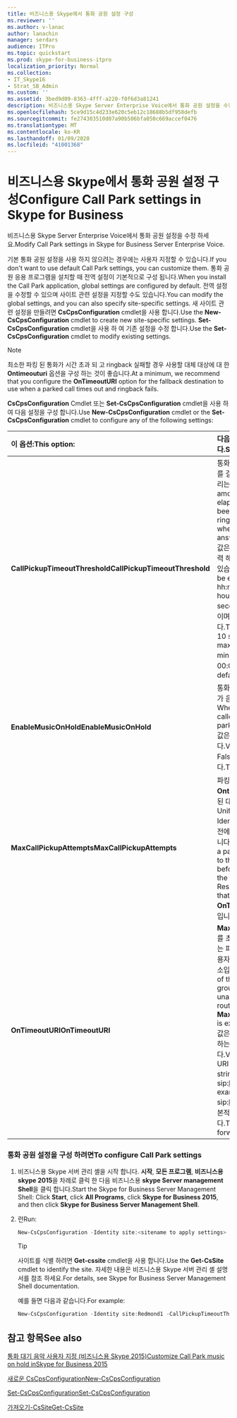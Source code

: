 ```yaml
---
title: 비즈니스용 Skype에서 통화 공원 설정 구성
ms.reviewer: ''
ms.author: v-lanac
author: lanachin
manager: serdars
audience: ITPro
ms.topic: quickstart
ms.prod: skype-for-business-itpro
localization_priority: Normal
ms.collection:
- IT_Skype16
- Strat_SB_Admin
ms.custom: ''
ms.assetid: 3bed9d09-8363-4fff-a220-f0f6d3a81241
description: 비즈니스용 Skype Server Enterprise Voice에서 통화 공원 설정을 수정 하세요.
ms.openlocfilehash: 5ce9d15c4d233e620c5eb12c18688b5df958defb
ms.sourcegitcommit: fe274303510d07a90b506bfa050c669accef0476
ms.translationtype: MT
ms.contentlocale: ko-KR
ms.lasthandoff: 01/09/2020
ms.locfileid: "41001368"
---
```

# <a name="configure-call-park-settings-in-skype-for-business"></a><span data-ttu-id="3a9b1-103">비즈니스용 Skype에서 통화 공원 설정 구성</span><span class="sxs-lookup"><span data-stu-id="3a9b1-103">Configure Call Park settings in Skype for Business</span></span>

<span data-ttu-id="3a9b1-104">비즈니스용 Skype Server Enterprise Voice에서 통화 공원 설정을 수정 하세요.</span><span class="sxs-lookup"><span data-stu-id="3a9b1-104">Modify Call Park settings in Skype for Business Server Enterprise Voice.</span></span>

<span data-ttu-id="3a9b1-105">기본 통화 공원 설정을 사용 하지 않으려는 경우에는 사용자 지정할 수 있습니다.</span><span class="sxs-lookup"><span data-stu-id="3a9b1-105">If you don't want to use default Call Park settings, you can customize them.</span></span> <span data-ttu-id="3a9b1-106">통화 공원 응용 프로그램을 설치할 때 전역 설정이 기본적으로 구성 됩니다.</span><span class="sxs-lookup"><span data-stu-id="3a9b1-106">When you install the Call Park application, global settings are configured by default.</span></span> <span data-ttu-id="3a9b1-107">전역 설정을 수정할 수 있으며 사이트 관련 설정을 지정할 수도 있습니다.</span><span class="sxs-lookup"><span data-stu-id="3a9b1-107">You can modify the global settings, and you can also specify site-specific settings.</span></span> <span data-ttu-id="3a9b1-108">새 사이트 관련 설정을 만들려면 **CsCpsConfiguration** cmdlet을 사용 합니다.</span><span class="sxs-lookup"><span data-stu-id="3a9b1-108">Use the **New-CsCpsConfiguration** cmdlet to create new site-specific settings.</span></span> <span data-ttu-id="3a9b1-109">**Set-CsCpsConfiguration** cmdlet을 사용 하 여 기존 설정을 수정 합니다.</span><span class="sxs-lookup"><span data-stu-id="3a9b1-109">Use the **Set-CsCpsConfiguration** cmdlet to modify existing settings.</span></span>

> [!NOTE]
> <span data-ttu-id="3a9b1-110">최소한 파킹 된 통화가 시간 초과 되 고 ringback 실패할 경우 사용할 대체 대상에 대 한 **Ontimeouturi** 옵션을 구성 하는 것이 좋습니다.</span><span class="sxs-lookup"><span data-stu-id="3a9b1-110">At a minimum, we recommend that you configure the **OnTimeoutURI** option for the fallback destination to use when a parked call times out and ringback fails.</span></span>

<span data-ttu-id="3a9b1-111">**CsCpsConfiguration** Cmdlet 또는 **Set-CsCpsConfiguration** cmdlet을 사용 하 여 다음 설정을 구성 합니다.</span><span class="sxs-lookup"><span data-stu-id="3a9b1-111">Use **New-CsCpsConfiguration** cmdlet or the **Set-CsCpsConfiguration** cmdlet to configure any of the following settings:</span></span>


| <span data-ttu-id="3a9b1-112">**이 옵션:**</span><span class="sxs-lookup"><span data-stu-id="3a9b1-112">**This option:**</span></span>                     | <span data-ttu-id="3a9b1-113">**다음을 지정 합니다.**</span><span class="sxs-lookup"><span data-stu-id="3a9b1-113">**Specifies this:**</span></span>                                                                                                                                                                                                                                                                                                                   |
|:-------------------------------------|:--------------------------------------------------------------------------------------------------------------------------------------------------------------------------------------------------------------------------------------------------------------------------------------------------------------------------------------|
| <span data-ttu-id="3a9b1-114">**CallPickupTimeoutThreshold**</span><span class="sxs-lookup"><span data-stu-id="3a9b1-114">**CallPickupTimeoutThreshold**</span></span> <br/> | <span data-ttu-id="3a9b1-115">통화에 응답 한 전화기로 전화를 걸기 전에 대기 하는 데 걸리는 시간입니다.</span><span class="sxs-lookup"><span data-stu-id="3a9b1-115">The amount of time that elapses after a call has been parked before it rings back to the phone where the call was answered.</span></span>  <br/> <span data-ttu-id="3a9b1-116">값은 hh: mm: ss 형식으로 입력 해야 시, 분, 초를 지정할 수 있습니다.</span><span class="sxs-lookup"><span data-stu-id="3a9b1-116">The value must be entered in the format hh:mm:ss to specify the hours, minutes, and seconds.</span></span> <span data-ttu-id="3a9b1-117">최 솟 값은 10 초 이며 최대값은 10 분입니다.</span><span class="sxs-lookup"><span data-stu-id="3a9b1-117">The minimum value is 10 seconds, and the maximum value is 10 minutes.</span></span> <span data-ttu-id="3a9b1-118">기본값은 00:01:30입니다.</span><span class="sxs-lookup"><span data-stu-id="3a9b1-118">The default is 00:01:30.</span></span>  <br/> |
| <span data-ttu-id="3a9b1-119">**EnableMusicOnHold**</span><span class="sxs-lookup"><span data-stu-id="3a9b1-119">**EnableMusicOnHold**</span></span> <br/>          | <span data-ttu-id="3a9b1-120">통화가 파킹 되는 동안 호출자가 음악을 재생할 것인지 여부</span><span class="sxs-lookup"><span data-stu-id="3a9b1-120">Whether music plays for a caller while a call is parked.</span></span>  <br/> <span data-ttu-id="3a9b1-121">값은 True 또는 False입니다.</span><span class="sxs-lookup"><span data-stu-id="3a9b1-121">Values are True or False.</span></span> <span data-ttu-id="3a9b1-122">기본값은 True입니다.</span><span class="sxs-lookup"><span data-stu-id="3a9b1-122">The default is True.</span></span>  <br/>                                                                                                                                                                                                                 |
| <span data-ttu-id="3a9b1-123">**MaxCallPickupAttempts**</span><span class="sxs-lookup"><span data-stu-id="3a9b1-123">**MaxCallPickupAttempts**</span></span> <br/>      | <span data-ttu-id="3a9b1-124">파킹 된 통화가 **Ontimeouturi**에 대해 지정 된 대체 uri (Fallback Uniform resource Identifier)로 착신 전환 되기 전에 응답 하는 전화의 횟수입니다.</span><span class="sxs-lookup"><span data-stu-id="3a9b1-124">The number of times a parked call rings back to the answering phone before it is forwarded to the fallback Uniform Resource Identifier (URI) that is specified for **OnTimeoutURI**.</span></span> <span data-ttu-id="3a9b1-125">기본값은 1입니다.</span><span class="sxs-lookup"><span data-stu-id="3a9b1-125">The default is 1.</span></span>  <br/>                                                                                                                         |
| <span data-ttu-id="3a9b1-126">**OnTimeoutURI**</span><span class="sxs-lookup"><span data-stu-id="3a9b1-126">**OnTimeoutURI**</span></span> <br/>               | <span data-ttu-id="3a9b1-127">**MaxCallPickupAttempts** 를 초과 했을 때 응답 하지 않는 파킹 통화가 라우팅되는 사용자 또는 응답 그룹의 SIP 주소입니다.</span><span class="sxs-lookup"><span data-stu-id="3a9b1-127">The SIP address of the user or response group to which an unanswered parked call is routed when **MaxCallPickupAttempts** is exceeded.</span></span> <br/> <span data-ttu-id="3a9b1-128">값은 sip: 라는 문자열로 시작 하는 SIP URI 여야 합니다.</span><span class="sxs-lookup"><span data-stu-id="3a9b1-128">Value must be a SIP URI beginning with the string sip:.</span></span> <span data-ttu-id="3a9b1-129">예를 sip:bob@contoso.com.</span><span class="sxs-lookup"><span data-stu-id="3a9b1-129">For example, sip:bob@contoso.com.</span></span> <span data-ttu-id="3a9b1-130">기본적으로 전달 주소가 없습니다.</span><span class="sxs-lookup"><span data-stu-id="3a9b1-130">The default is no forwarding address.</span></span>  <br/>                                                   |

### <a name="to-configure-call-park-settings"></a><span data-ttu-id="3a9b1-131">통화 공원 설정을 구성 하려면</span><span class="sxs-lookup"><span data-stu-id="3a9b1-131">To configure Call Park settings</span></span>

1. <span data-ttu-id="3a9b1-132">비즈니스용 Skype 서버 관리 셸을 시작 합니다. **시작**, **모든 프로그램**, **비즈니스용 skype 2015**을 차례로 클릭 한 다음 비즈니스용 **skype Server management Shell**을 클릭 합니다.</span><span class="sxs-lookup"><span data-stu-id="3a9b1-132">Start the Skype for Business Server Management Shell: Click **Start**, click **All Programs**, click **Skype for Business 2015**, and then click **Skype for Business Server Management Shell**.</span></span>

2. <span data-ttu-id="3a9b1-133">런</span><span class="sxs-lookup"><span data-stu-id="3a9b1-133">Run:</span></span>

   ```powershell
   New-CsCpsConfiguration -Identity site:<sitename to apply settings> [-CallPickupTimeoutThreshold <hh:mm:ss>] -[EnableMusicOnHold <$true | $false>] [-MaxCallPickupAttempts <number of rings>] [-OnTimeoutURI sip:<sip URI for routing unanswered call>]
   ```

   > [!TIP]
   > <span data-ttu-id="3a9b1-134">사이트를 식별 하려면 **Get-cssite** cmdlet을 사용 합니다.</span><span class="sxs-lookup"><span data-stu-id="3a9b1-134">Use the **Get-CsSite** cmdlet to identify the site.</span></span> <span data-ttu-id="3a9b1-135">자세한 내용은 비즈니스용 Skype 서버 관리 셸 설명서를 참조 하세요.</span><span class="sxs-lookup"><span data-stu-id="3a9b1-135">For details, see Skype for Business Server Management Shell documentation.</span></span>

    <span data-ttu-id="3a9b1-136">예를 들면 다음과 같습니다.</span><span class="sxs-lookup"><span data-stu-id="3a9b1-136">For example:</span></span>

   ```powershell
   New-CsCpsConfiguration -Identity site:Redmond1 -CallPickupTimeoutThreshold 00:01:00 -EnableMusicOnHold $false -MaxCallPickupAttempts 2 -OnTimeoutURI sip:bob@contoso.com
   ```

## <a name="see-also"></a><span data-ttu-id="3a9b1-137">참고 항목</span><span class="sxs-lookup"><span data-stu-id="3a9b1-137">See also</span></span>

[<span data-ttu-id="3a9b1-138">통화 대기 음악 사용자 지정 (비즈니스용 Skype 2015)</span><span class="sxs-lookup"><span data-stu-id="3a9b1-138">Customize Call Park music on hold inSkype for Business 2015</span></span>](customize-call-park-music-on-hold.md)

[<span data-ttu-id="3a9b1-139">새로운 CsCpsConfiguration</span><span class="sxs-lookup"><span data-stu-id="3a9b1-139">New-CsCpsConfiguration</span></span>](https://docs.microsoft.com/powershell/module/skype/new-cscpsconfiguration?view=skype-ps)

[<span data-ttu-id="3a9b1-140">Set-CsCpsConfiguration</span><span class="sxs-lookup"><span data-stu-id="3a9b1-140">Set-CsCpsConfiguration</span></span>](https://docs.microsoft.com/powershell/module/skype/set-cscpsconfiguration?view=skype-ps)

[<span data-ttu-id="3a9b1-141">가져오기-CsSite</span><span class="sxs-lookup"><span data-stu-id="3a9b1-141">Get-CsSite</span></span>](https://docs.microsoft.com/powershell/module/skype/get-cssite?view=skype-ps)
